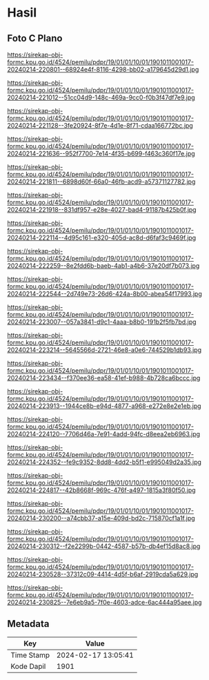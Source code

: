# Hasil

## Foto C Plano

https://sirekap-obj-formc.kpu.go.id/4524/pemilu/pdpr/19/01/01/10/01/1901011001017-20240214-220801--68924e4f-8116-4298-bb02-a179645d29d1.jpg

https://sirekap-obj-formc.kpu.go.id/4524/pemilu/pdpr/19/01/01/10/01/1901011001017-20240214-221012--51cc04d9-148c-469a-9cc0-f0b3f47df7e9.jpg

https://sirekap-obj-formc.kpu.go.id/4524/pemilu/pdpr/19/01/01/10/01/1901011001017-20240214-221128--3fe20924-8f7e-4d1e-8f71-cdaa166772bc.jpg

https://sirekap-obj-formc.kpu.go.id/4524/pemilu/pdpr/19/01/01/10/01/1901011001017-20240214-221636--952f7700-7e14-4f35-b699-f463c360f17e.jpg

https://sirekap-obj-formc.kpu.go.id/4524/pemilu/pdpr/19/01/01/10/01/1901011001017-20240214-221811--6898d60f-66a0-46fb-acd9-a57371127782.jpg

https://sirekap-obj-formc.kpu.go.id/4524/pemilu/pdpr/19/01/01/10/01/1901011001017-20240214-221918--831df957-e28e-4027-bad4-91187b425b0f.jpg

https://sirekap-obj-formc.kpu.go.id/4524/pemilu/pdpr/19/01/01/10/01/1901011001017-20240214-222114--4d95c161-e320-405d-ac8d-d6faf3c9469f.jpg

https://sirekap-obj-formc.kpu.go.id/4524/pemilu/pdpr/19/01/01/10/01/1901011001017-20240214-222259--8e2fdd6b-baeb-4ab1-a4b6-37e20df7b073.jpg

https://sirekap-obj-formc.kpu.go.id/4524/pemilu/pdpr/19/01/01/10/01/1901011001017-20240214-222544--2d749e73-26d6-424a-8b00-abea54f17993.jpg

https://sirekap-obj-formc.kpu.go.id/4524/pemilu/pdpr/19/01/01/10/01/1901011001017-20240214-223007--057a3841-d9c1-4aaa-b8b0-191b2f5fb7bd.jpg

https://sirekap-obj-formc.kpu.go.id/4524/pemilu/pdpr/19/01/01/10/01/1901011001017-20240214-223214--5645566d-2721-46e8-a0e6-744529b1db93.jpg

https://sirekap-obj-formc.kpu.go.id/4524/pemilu/pdpr/19/01/01/10/01/1901011001017-20240214-223434--f370ee36-ea58-41ef-b988-4b728ca6bccc.jpg

https://sirekap-obj-formc.kpu.go.id/4524/pemilu/pdpr/19/01/01/10/01/1901011001017-20240214-223913--1944ce8b-e94d-4877-a968-e272e8e2e1eb.jpg

https://sirekap-obj-formc.kpu.go.id/4524/pemilu/pdpr/19/01/01/10/01/1901011001017-20240214-224120--7706d46a-7e91-4add-94fc-d8eea2eb6963.jpg

https://sirekap-obj-formc.kpu.go.id/4524/pemilu/pdpr/19/01/01/10/01/1901011001017-20240214-224352--fe9c9352-8dd8-4dd2-b5f1-e995049d2a35.jpg

https://sirekap-obj-formc.kpu.go.id/4524/pemilu/pdpr/19/01/01/10/01/1901011001017-20240214-224817--42b8668f-969c-476f-a497-1815a3f80f50.jpg

https://sirekap-obj-formc.kpu.go.id/4524/pemilu/pdpr/19/01/01/10/01/1901011001017-20240214-230200--a74cbb37-a15e-409d-bd2c-715870cf1a1f.jpg

https://sirekap-obj-formc.kpu.go.id/4524/pemilu/pdpr/19/01/01/10/01/1901011001017-20240214-230312--f2e2299b-0442-4587-b57b-db4ef15d8ac8.jpg

https://sirekap-obj-formc.kpu.go.id/4524/pemilu/pdpr/19/01/01/10/01/1901011001017-20240214-230528--37312c09-4414-4d5f-b6af-2919cda5a629.jpg

https://sirekap-obj-formc.kpu.go.id/4524/pemilu/pdpr/19/01/01/10/01/1901011001017-20240214-230825--7e6eb9a5-7f0e-4603-adce-6ac444a95aee.jpg


## Metadata

| Key        | Value               |
| ---------- | ------------------- |
| Time Stamp | 2024-02-17 13:05:41 |
| Kode Dapil | 1901                |



